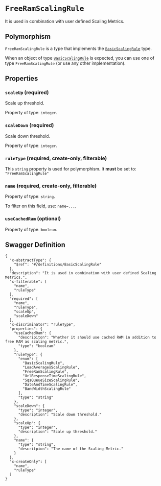 # `FreeRamScalingRule` #

It is used in combination with user defined Scaling Metrics.

## Polymorphism ##

`FreeRamScalingRule` is a type that implements the [`BasicScalingRule`](./../definitions/BasicScalingRule.mkd) type.

When an object of type [`BasicScalingRule`](./../definitions/BasicScalingRule.mkd) is expected, you can use one of type `FreeRamScalingRule`
(or use any other implementation).




## Properties ##

### `scaleUp` (required) ###

Scale up threshold.


Property of type: `integer`.




### `scaleDown` (required) ###

Scale down threshold.


Property of type: `integer`.




### `ruleType` (required, create-only, filterable) ###




This `string` property is used for polymorphism. It **must** be set to: `"FreeRamScalingRule"`


### `name` (required, create-only, filterable) ###




Property of type: `string`.


To filter on this field, use: `name=...`.


### `useCachedRam` (optional) ###




Property of type: `boolean`.







## Swagger Definition ##

    {
      "x-abstractType": {
        "$ref": "#/definitions/BasicScalingRule"
      }, 
      "description": "It is used in combination with user defined Scaling Metrics.", 
      "x-filterable": [
        "name", 
        "ruleType"
      ], 
      "required": [
        "name", 
        "ruleType", 
        "scaleUp", 
        "scaleDown"
      ], 
      "x-discriminator": "ruleType", 
      "properties": {
        "useCachedRam": {
          "descripiton": "Whether it should use cached RAM in addition to free RAM as scaling metric.", 
          "type": "boolean"
        }, 
        "ruleType": {
          "enum": [
            "BasicScalingRule", 
            "LoadAveragesScalingRule", 
            "FreeRamScalingRule", 
            "UrlResponseTimeScalingRule", 
            "SqsQueueSizeScalingRule", 
            "DateAndTimeScalingRule", 
            "BandWidthScalingRule"
          ], 
          "type": "string"
        }, 
        "scaleDown": {
          "type": "integer", 
          "description": "Scale down threshold."
        }, 
        "scaleUp": {
          "type": "integer", 
          "description": "Scale up threshold."
        }, 
        "name": {
          "type": "string", 
          "descritpion": "The name of the Scaling Metric."
        }
      }, 
      "x-createOnly": [
        "name", 
        "ruleType"
      ]
    }
